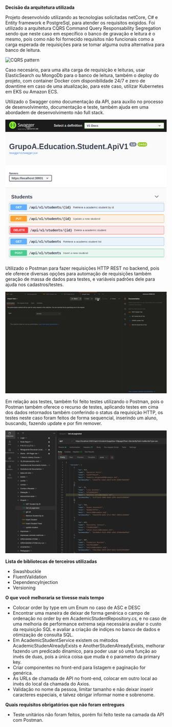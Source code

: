 **Decisão da arquitetura utilizada**

Projeto desenvolvido utilizando as tecnologias solicitadas netCore, C# e Entity framework e PostgreSql, para atender os requisitos exigidos. Foi utilizado a arquitetura CQRS Command Query Responsability Segregation sendo que neste caso em específico o banco de gravação e leitura é o mesmo, pois como não foi fornecido requisitos não funcionais como a carga esperada de requisições para se tomar alguma outra alternativa para banco de leitura.

![CQRS pattern](https://www.macoratti.net/20/08/c_cqrs16.jpg)

Caso necesário, para uma alta carga de requisição e leituras, usar ElasticSearch ou MongoDb para o banco de leitura, também o deploy do projeto, com container Docker com disponibilidade 24/7 e zero de downtime em caso de uma atualização, para este caso, utilizar Kubernetes em EKS ou Amazon ECS.

Utilizado o Swagger como documentação da API, para auxílio no processo de desenvolvimento, documentação e teste, também ajuda em uma abordadem de desenvolvimento não full stack.

![Swagger](https://github.com/eduardojvendruscolo/orbita-challenge-full-stack-web/blob/master/images/swaggerEducationExample.png)

Utilizado o Postman para fazer requisições HTTP REST no backend, pois ele oferece diversas opções para automação de requisições também geração de massa de dados para testes, e variáveis padrões dele para ajuda nos cadastros/testes.

![Postman](https://github.com/eduardojvendruscolo/orbita-challenge-full-stack-web/blob/master/images/postman_tests.gif)

Em relação aos testes, também foi feito testes utilizando o Postman, pois o Postman também oferece o recurso de testes, aplicando testes em cima dos dados retornados também conferindo o status da requisição HTTP, os testes neste caso foram feitos de forma sequencial, inserindo um aluno, buscando, fazendo update e por fim remover.

![Teste](https://github.com/eduardojvendruscolo/orbita-challenge-full-stack-web/blob/master/images/postmanEducation.png)

**Lista de bibliotecas de terceiros utilizadas**

- Swashbuckle
- FluentValidation
- DependencyInjection
- Versioning

**O que você melhoraria se tivesse mais tempo**

- Colocar order by type em um Enum no caso de ASC e DESC
- Encontrar uma maneira de deixar de forma genérica o campo de ordenação no order by em AcademicStudentRepository.cs, e no caso de uma melhoria de performance extrema seja necessária avaliar o custo da requisição SQL e avaliar a criação de indiçes no banco de dados e otimização de consulta SQL.
- Em AcademicStudentService existem os métodos AcademicStudenAlreadyExists e AnotherStudenAlreadyExists, melhorar fazendo um predicado dinamico, para poder usar só uma função ao invés de duas, pois a única coisa que muda é o parametro da primary key.
- Criar componentes no front-end para listagem e paginação for genérica.
- As URLs de chamada de API no front-end, colocar em outro local ao invés do local da chamada do Axios.
- Validação no nome da pessoa, limitar tamanho e não deixar inserir caracteres especiais, e talvez obrigar informar nome e sobrenome.

**Quais requisitos obrigatórios que não foram entregues**
- Teste unitários não foram feitos, porém foi feito teste na camada da API com Postman.
